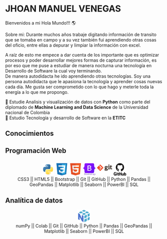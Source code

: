# JHOAN MANUEL VENEGAS
Bienvenidos a mi Hola Mundo!!! 🌎

Sobre mi: Durante muchos años trabaje digitando información de transito que se tomaba en campo y a su vez también fui aprendiendo otras cosas del oficio, entre ellas a depurar y limpiar la información con excel.

A raíz de esto me empece a dar cuenta de los importante que es optimizar procesos y poder desarrollar mejores formas de capturar información, es por eso que me puse a estudiar de manera nocturna una tecnología en Desarrollo de Software la cual voy terminando.</br>
De manera autodidacta he ido aprendiendo otras tecnologías. Soy una persona autodidacta que le apasiona la tecnología y aprender cosas nuevas cada día. Me gusta ser comprometido con lo que hago y meterle toda la energía a lo que me propongo.</br>

📕 Estudie Analisis y visualización de datos con **Python** como parte del diplomado de **Machine Learning and Data Science** de la Universidad nacional de Colombia</br>
📗 Estudio Tecnología y desarrollo de Software en la **ETITC**

<h2>Conocimientos</h2>

<h2>Programación Web</h2>
<div align="center">
  <img src="https://github.com/devicons/devicon/blob/master/icons/python/python-original.svg" title="Python" alt="Python" width="40" height="40"/>
  <img src="https://github.com/devicons/devicon/blob/master/icons/css3/css3-original.svg" title="CSS3" alt="CSS3" width="40" height="40"/>
  <img src="https://github.com/devicons/devicon/blob/master/icons/html5/html5-original.svg" title="HTML5" alt="HTML5" width="40" height="40"/>
  <img src= "https://github.com/devicons/devicon/blob/master/icons/bootstrap/bootstrap-original-wordmark.svg"  title="BOOTSTRAP" alt="BOOTSTRAP" width="40" height="40"/>
  <img src="https://github.com/devicons/devicon/blob/master/icons/git/git-original-wordmark.svg" title="GIT" alt="GIT" width="50" height="50"/>
  <img src="https://github.com/devicons/devicon/blob/master/icons/github/github-original-wordmark.svg" title="GitHub" alt="GitHub" width="40" height="40"/>
</div>

<div align="center">
  CSS3 || HTML5 || Bootstrap || Git || GitHub || Python || Pandas || GeoPandas || Matplotlib || Seaborn || PowerBI || SQL 
</div>
  

<h2>Analítica de datos</h2>
<div align="center">
  <img src="https://github.com/devicons/devicon/blob/master/icons/numpy/numpy-original.svg" title="NumPy" alt="NumPy" width="40" height="40"/>
<div>
<div align="center">
  numPy || Colab || Git || GitHub || Python || Pandas || GeoPandas || Matplotlib || Seaborn || PowerBI || SQL 
  </div> 
